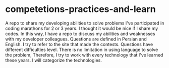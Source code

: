 # competetions-practices-and-learn
A repo to share my developing abilities to solve problems
I've participated in coding marathons for 2 or 3 years. 
I thought it would be nice if I share my codes. In this way, I have a repo to discuss my abilities and weaknesses with my developer colleagues.
Questions are defined in Persian and English. I try to refer to the site that made the contests. Questions have different difficulties level.
There is no limitation in using language to solve the problem, Therefore, I try to work with every technology that I've learned these years.
I will categorize the technologies. 
